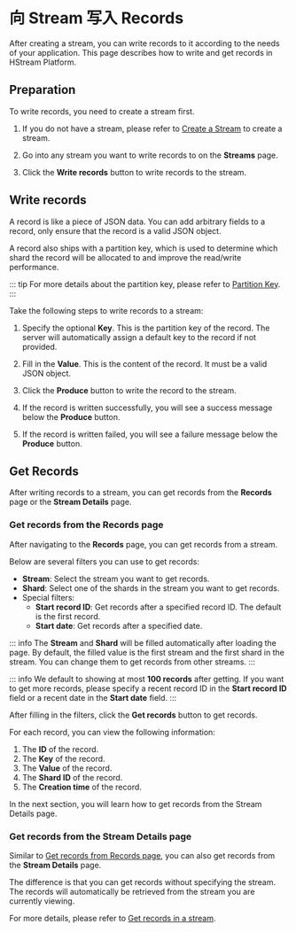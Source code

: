 # 向 Stream 写入 Records

After creating a stream, you can write records to it according to the needs of your application.
This page describes how to write and get records in HStream Platform.

## Preparation

To write records, you need to create a stream first.

1. If you do not have a stream, please refer to [Create a Stream](./stream-in-platform.md#create-a-stream) to create a stream.

2. Go into any stream you want to write records to on the **Streams** page.

3. Click the **Write records** button to write records to the stream.

## Write records

A record is like a piece of JSON data. You can add arbitrary fields to a record, only ensure that the record is a valid JSON object.

A record also ships with a partition key, which is used to determine which shard the record will be allocated to and improve the read/write performance.

::: tip
For more details about the partition key, please refer to [Partition Key](../develop/write/write.md#write-records-with-partition-keys).
:::

Take the following steps to write records to a stream:

1. Specify the optional **Key**. This is the partition key of the record. The server will automatically assign a default key to the record if not provided.

2. Fill in the **Value**. This is the content of the record. It must be a valid JSON object.

3. Click the **Produce** button to write the record to the stream.

4. If the record is written successfully, you will see a success message below the **Produce** button.

5. If the record is written failed, you will see a failure message below the **Produce** button.

## Get Records

After writing records to a stream, you can get records from the **Records** page or the **Stream Details** page.

### Get records from the Records page

After navigating to the **Records** page, you can get records from a stream.

Below are several filters you can use to get records:

- **Stream**: Select the stream you want to get records.
- **Shard**: Select one of the shards in the stream you want to get records.
- Special filters:
  - **Start record ID**: Get records after a specified record ID. The default is the first record.
  - **Start date**: Get records after a specified date.

::: info
The **Stream** and **Shard** will be filled automatically after loading the page.
By default, the filled value is the first stream and the first shard in the stream.
You can change them to get records from other streams.
:::

::: info
We default to showing at most **100 records** after getting. If you want to get more records,
please specify a recent record ID in the **Start record ID** field or a recent date in the **Start date** field.
:::

After filling in the filters, click the **Get records** button to get records.

For each record, you can view the following information:

1. The **ID** of the record.
2. The **Key** of the record.
3. The **Value** of the record.
4. The **Shard ID** of the record.
5. The **Creation time** of the record.

In the next section, you will learn how to get records from the Stream Details page.

### Get records from the Stream Details page

Similar to [Get records from Records page](#get-records-from-the-records-page),
you can also get records from the **Stream Details** page.

The difference is that you can get records without specifying the stream.
The records will automatically be retrieved from the stream you are currently viewing.

For more details, please refer to [Get records in a stream](./stream-in-platform.md#get-records-in-a-stream).

